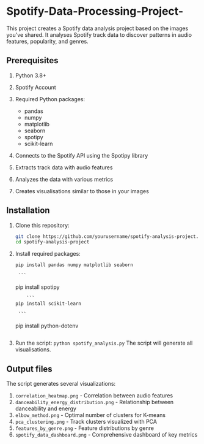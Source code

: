 # Spotify-Data-Processing-Project-
This project creates a Spotify data analysis project based on the images you've shared. It analyses Spotify track data to discover patterns in audio features, popularity, and genres.

## Prerequisites

1. Python 3.8+
2. Spotify Account 
3. Required Python packages:
   - pandas
   - numpy
   - matplotlib
   - seaborn
   - spotipy
   - scikit-learn

1. Connects to the Spotify API using the Spotipy library
2. Extracts track data with audio features
3. Analyzes the data with various metrics
4. Creates visualisations similar to those in your images

## Installation

1. Clone this repository:
   ```bash
   git clone https://github.com/yourusername/spotify-analysis-project.git
   cd spotify-analysis-project

2. Install required packages:
    ```
    pip install pandas numpy matplotlib seaborn
    ```
        ```
    pip install spotipy
    ```
        ```
    pip install scikit-learn
    ```
        ```
    pip install python-dotenv
    ```

3. Run the script:
```python spotify_analysis.py```
    The script will generate all visualisations.

## Output files
The script generates several visualizations:
1. ```correlation_heatmap.png``` - Correlation between audio features
2. ```danceability_energy_distribution.png``` - Relationship between danceability and energy
3. ```elbow_method.png``` - Optimal number of clusters for K-means
4. ```pca_clustering.png``` - Track clusters visualized with PCA
5. ```features_by_genre.png``` - Feature distributions by genre
6. ```spotify_data_dashboard.png``` - Comprehensive dashboard of key metrics
